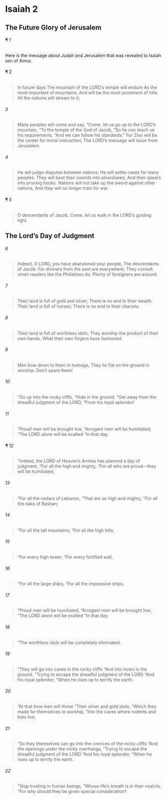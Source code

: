 # Isaiah 2
## The Future Glory of Jerusalem
###### ¶ 1
Here is the message about Judah and Jerusalem that was revealed to Isaiah son of Amoz.
###### ¶ 2
> In future days
> The mountain of the LORD’s temple will endure
> As the most important of mountains,
> And will be the most prominent of hills.
> All the nations will stream to it;
###### 3
> Many peoples will come and say,
> “Come, let us go up to the LORD’s mountain,
> “To the temple of the God of Jacob,
> “So he can teach us his requirements,
> “And we can follow his standards.”
> For Zion will be the center for moral instruction;
> The LORD’s message will issue from Jerusalem.
###### 4
> He will judge disputes between nations;
> He will settle cases for many peoples.
> They will beat their swords into plowshares,
> And their spears into pruning hooks.
> Nations will not take up the sword against other nations,
> And they will no longer train for war.
###### ¶ 5
> O descendants of Jacob,
> Come, let us walk in the LORD’s guiding light.
## The Lord’s Day of Judgment
###### 6
> Indeed, O LORD, you have abandoned your people,
> The descendants of Jacob.
> For diviners from the east are everywhere;
> They consult omen readers like the Philistines do.
> Plenty of foreigners are around.
###### 7
> Their land is full of gold and silver;
> There is no end to their wealth.
> Their land is full of horses;
> There is no end to their chariots.
###### 8
> Their land is full of worthless idols;
> They worship the product of their own hands,
> What their own fingers have fashioned.
###### 9
> Men bow down to them in homage,
> They lie flat on the ground in worship.
> Don’t spare them!
###### 10
> “Go up into the rocky cliffs,
> “Hide in the ground.
> “Get away from the dreadful judgment of the LORD,
> “From his royal splendor!
###### 11
> “Proud men will be brought low,
> “Arrogant men will be humiliated;
> “The LORD alone will be exalted
> “In that day.
###### ¶ 12
> “Indeed, the LORD of Heaven’s Armies has planned a day of judgment,
> “For all the high and mighty,
> “For all who are proud—they will be humiliated;
###### 13
> “For all the cedars of Lebanon,
> “That are so high and mighty,
> “For all the oaks of Bashan;
###### 14
> “For all the tall mountains,
> “For all the high hills,
###### 15
> “For every high tower,
> “For every fortified wall,
###### 16
> “For all the large ships,
> “For all the impressive ships.
###### 17
> “Proud men will be humiliated,
> “Arrogant men will be brought low;
> “The LORD alone will be exalted
> “In that day.
###### 18
> “The worthless idols will be completely eliminated.
###### 19
> “They will go into caves in the rocky cliffs
> “And into holes in the ground,
> “Trying to escape the dreadful judgment of the LORD
> “And his royal splendor,
> “When he rises up to terrify the earth.
###### 20
> “At that time men will throw
> “Their silver and gold idols,
> “Which they made for themselves to worship,
> “Into the caves where rodents and bats live,
###### 21
> “So they themselves can go into the crevices of the rocky cliffs
> “And the openings under the rocky overhangs,
> “Trying to escape the dreadful judgment of the LORD
> “And his royal splendor,
> “When he rises up to terrify the earth.
###### 22
> “Stop trusting in human beings,
> “Whose life’s breath is in their nostrils.
> “For why should they be given special consideration?
